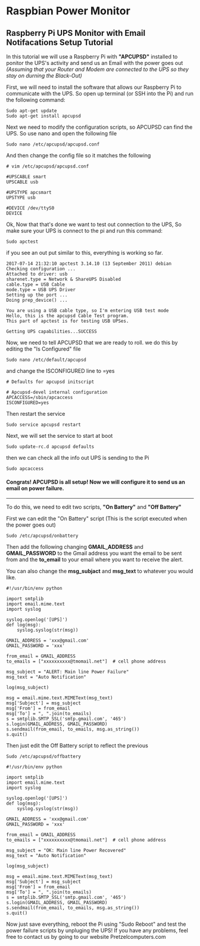 Raspbian Power Monitor
======================

Raspberry Pi UPS Monitor with Email Notifacations Setup Tutorial
----------------------------------------------------------------

In this tutorial we will use a Raspberry Pi with **"APCUPSD"** installed to ponitor the UPS's activity and send us an Email with the power goes out _(Assuming that your Router and Modem are connected to the UPS so they stay on durning the Black-Out)_

First, we will need to install the software that allows our Raspberry Pi to communicate with the UPS. So open up terminal (or SSH into the Pi) and run the following command:

```shell
Sudo apt-get update
Sudo apt-get install apcupsd
```

Next we need to modify the configuration scripts, so APCUPSD can find the UPS. So use nano and open the following file

```shell
Sudo nano /etc/apcupsd/apcupsd.conf
```

And then change the config file so it matches the following

```shell
# vim /etc/apcupsd/apcupsd.conf

#UPSCABLE smart
UPSCABLE usb

#UPSTYPE apcsmart
UPSTYPE usb

#DEVICE /dev/ttyS0
DEVICE
```
Ok, Now that that's done we want to test out connection to the UPS, So make sure your UPS is connect to the pi and run this command:

```shell
Sudo apctest
```

if you see an out put similar to this, everything is working so far.

```shell
2017-07-14 21:32:10 apctest 3.14.10 (13 September 2011) debian
Checking configuration ...
Attached to driver: usb
sharenet.type = Network & ShareUPS Disabled
cable.type = USB Cable
mode.type = USB UPS Driver
Setting up the port ...
Doing prep_device() ...

You are using a USB cable type, so I'm entering USB test mode
Hello, this is the apcupsd Cable Test program.
This part of apctest is for testing USB UPSes.

Getting UPS capabilities...SUCCESS
```

Now, we need to tell APCUPSD that we are ready to roll. we do this by editing the "Is Configured" file

```shell
Sudo nano /etc/default/apcupsd
```
and change the ISCONFIGURED line to =yes

```shell
# Defaults for apcupsd initscript

# Apcupsd-devel internal configuration
APCACCESS=/sbin/apcaccess
ISCONFIGURED=yes
```

Then restart the service

```shell
Sudo service apcupsd restart
```

Next, we will set the service to start at boot

```shell
Sudo update-rc.d apcupsd defaults
```

then we can check all the info out UPS is sending to the Pi
```shell
Sudo apcaccess
```

#### Congrats! APCUPSD is all setup! Now we will configure it to send us an email on power failure.
---------------------------------------------------------------------------------------------------

To do this, we need to edit two scripts, **"On Battery"** and **"Off Battery"**

First we can edit the "On Battery" script (This is the script executed when the power goes out)

```shell
Sudo /etc/apcupsd/onbattery
```

Then add the following
changing **GMAIL_ADDRESS** and **GMAIL_PASSWORD** to the Gmail address you want the email to be sent from and the **to_email** to your email where you want to receive the alert.

You can also change the **msg_subjact** and **msg_text** to whatever you would like.

```shell
#!/usr/bin/env python

import smtplib
import email.mime.text
import syslog

syslog.openlog('[UPS]')
def log(msg):
    syslog.syslog(str(msg))

GMAIL_ADDRESS = 'xxx@gmail.com'
GMAIL_PASSWORD = 'xxx'

from_email = GMAIL_ADDRESS
to_emails = ["xxxxxxxxxx@tmomail.net"]  # cell phone address

msg_subject = "ALERT: Main line Power Failure"
msg_text = "Auto Notification"

log(msg_subject)

msg = email.mime.text.MIMEText(msg_text)
msg['Subject'] = msg_subject
msg['From'] = from_email
msg['To'] = ", ".join(to_emails)
s = smtplib.SMTP_SSL('smtp.gmail.com', '465')
s.login(GMAIL_ADDRESS, GMAIL_PASSWORD)
s.sendmail(from_email, to_emails, msg.as_string())
s.quit()
```

Then just edit the Off Battery script to reflect the previous

```shell
Sudo /etc/apcupsd/offbattery
```

```shell
#!/usr/bin/env python

import smtplib
import email.mime.text
import syslog

syslog.openlog('[UPS]')
def log(msg):
    syslog.syslog(str(msg))

GMAIL_ADDRESS = 'xxx@gmail.com'
GMAIL_PASSWORD = 'xxx'

from_email = GMAIL_ADDRESS
to_emails = ["xxxxxxxxxx@tmomail.net"]  # cell phone address

msg_subject = "OK: Main line Power Recovered"
msg_text = "Auto Notification"

log(msg_subject)

msg = email.mime.text.MIMEText(msg_text)
msg['Subject'] = msg_subject
msg['From'] = from_email
msg['To'] = ", ".join(to_emails)
s = smtplib.SMTP_SSL('smtp.gmail.com', '465')
s.login(GMAIL_ADDRESS, GMAIL_PASSWORD)
s.sendmail(from_email, to_emails, msg.as_string())
s.quit()
```

Now just save everything, reboot the Pi using "Sudo Reboot" and test the power failure scripts by unpluging the UPS!
If you have any problems, feel free to contact us by going to our website Pretzelcomputers.com
